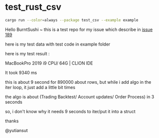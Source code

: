 # test_rust_csv

```bash
cargo run --color=always --package test_csv --example example
```

Hello  BurntSushi ~  this is a test repo for my issue which describe in [issue 189](https://github.com/BurntSushi/rust-csv/issues/189)

here is my test data with test code in example folder



here is my test result :

MacBookPro 2019 i9 CPU/ 64G  |  CLION IDE

It took 9340 ms


this is about 9 second for 890000 about rows, but while i add algo in the iter loop, it just add a little bit times


the algo is about (Trading Backtest/ Account updates/ Order Process)  in 3 seconds

so, i don't know why it needs 9 seconds to iter/put it into a struct


thanks


@yutiansut
